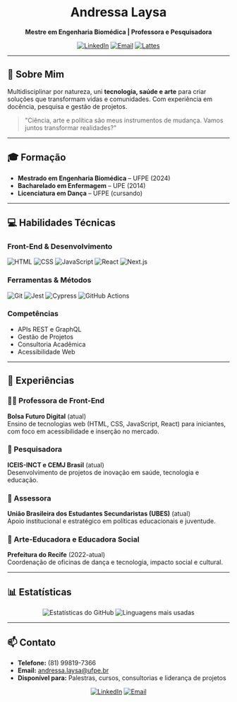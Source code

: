 <div align="center">

# Andressa Laysa

**Mestre em Engenharia Biomédica | Professora e Pesquisadora**

[![LinkedIn](https://img.shields.io/badge/LinkedIn-0077B5?style=for-the-badge&logo=linkedin&logoColor=white)](https://linkedin.com/in/seu-perfil)
[![Email](https://img.shields.io/badge/Email-D14836?style=for-the-badge&logo=gmail&logoColor=white)](mailto:andressa.laysa@ufpe.br)
[![Lattes](https://img.shields.io/badge/Lattes-006EB5?style=for-the-badge&logo=google-scholar&logoColor=white)](http://lattes.cnpq.br/)

</div>

---

## 👋 Sobre Mim

Multidisciplinar por natureza, uni **tecnologia, saúde e arte** para criar soluções que transformam vidas e comunidades. Com experiência em docência, pesquisa e gestão de projetos.

> "Ciência, arte e política são meus instrumentos de mudança. Vamos juntos transformar realidades?"

---

## 🎓 Formação

- **Mestrado em Engenharia Biomédica** – UFPE (2024)
- **Bacharelado em Enfermagem** – UPE (2014)
- **Licenciatura em Dança** – UFPE (cursando)

---

## 💻 Habilidades Técnicas

### Front-End & Desenvolvimento
![HTML](https://img.shields.io/badge/HTML-E34F26?style=flat&logo=html5&logoColor=white)
![CSS](https://img.shields.io/badge/CSS-1572B6?style=flat&logo=css3&logoColor=white)
![JavaScript](https://img.shields.io/badge/JavaScript-F7DF1E?style=flat&logo=javascript&logoColor=black)
![React](https://img.shields.io/badge/React-20232A?style=flat&logo=react&logoColor=61DAFB)
![Next.js](https://img.shields.io/badge/Next.js-000000?style=flat&logo=next.js&logoColor=white)

### Ferramentas & Métodos
![Git](https://img.shields.io/badge/Git-F05032?style=flat&logo=git&logoColor=white)
![Jest](https://img.shields.io/badge/Jest-C21325?style=flat&logo=jest&logoColor=white)
![Cypress](https://img.shields.io/badge/Cypress-17202C?style=flat&logo=cypress&logoColor=white)
![GitHub Actions](https://img.shields.io/badge/GitHub_Actions-2088FF?style=flat&logo=github-actions&logoColor=white)

### Competências
- APIs REST e GraphQL
- Gestão de Projetos
- Consultoria Acadêmica
- Acessibilidade Web

---

## 🚀 Experiências

### 👩‍🏫 Professora de Front-End
**Bolsa Futuro Digital** (atual)  
Ensino de tecnologias web (HTML, CSS, JavaScript, React) para iniciantes, com foco em acessibilidade e inserção no mercado.

### 🔬 Pesquisadora
**ICEIS-INCT e CEMJ Brasil** (atual)  
Desenvolvimento de projetos de inovação em saúde, tecnologia e educação.

### 💼 Assessora
**União Brasileira dos Estudantes Secundaristas (UBES)** (atual)  
Apoio institucional e estratégico em políticas educacionais e juventude.

### 🎨 Arte-Educadora e Educadora Social
**Prefeitura do Recife** (2022-atual)  
Coordenação de oficinas de dança e tecnologia, impacto social e cultural.

---

## 📊 Estatísticas

<div align="center">
  
![Estatísticas do GitHub](https://github-readme-stats.vercel.app/api?username=SEU-USUARIO&show_icons=true&theme=radical&hide_border=true)
![Linguagens mais usadas](https://github-readme-stats.vercel.app/api/top-langs/?username=SEU-USUARIO&layout=compact&theme=radical&hide_border=true)

</div>

---

## 📫 Contato

- **Telefone:** (81) 99819-7366
- **Email:** andressa.laysa@ufpe.br
- **Disponível para:** Palestras, cursos, consultorias e liderança de projetos

<div align="center">

[![LinkedIn](https://img.shields.io/badge/Conecte--se_no_LinkedIn-0077B5?style=for-the-badge&logo=linkedin&logoColor=white)](https://linkedin.com/in/seu-perfil)
[![Email](https://img.shields.io/badge/Envie_um_Email-D14836?style=for-the-badge&logo=gmail&logoColor=white)](mailto:andressa.laysa@ufpe.br)

</div>
